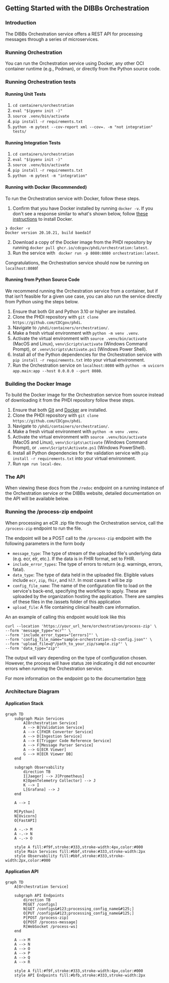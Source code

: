 ## Getting Started with the DIBBs Orchestration

### Introduction
The DIBBs Orchestration service offers a REST API for processing messages through a series of microservices.

### Running Orchestration

You can run the Orchestration service using Docker, any other OCI container runtime (e.g., Podman), or directly from the Python source code. 

### Running Orchestration tests
#### Running Unit Tests
1. `cd containers/orchestration`
2. `eval "$(pyenv init -)"`
3. `source .venv/bin/activate`
4. `pip install -r requirements.txt`
5. `python -m pytest --cov-report xml --cov=. -m "not integration" tests/`

#### Running Integration Tests
1. `cd containers/orchestration`
2. `eval "$(pyenv init -)"`
3. `source .venv/bin/activate`
4. `pip install -r requirements.txt`
5. `python -m pytest -m "integration"`

#### Running with Docker (Recommended)

To run the Orchestration service with Docker, follow these steps.
1. Confirm that you have Docker installed by running `docker -v`. If you don't see a response similar to what's shown below, follow [these instructions](https://docs.docker.com/get-docker/) to install Docker.
```
❯ docker -v
Docker version 20.10.21, build baeda1f
``` 
2. Download a copy of the Docker image from the PHDI repository by running `docker pull ghcr.io/cdcgov/phdi/orchestration:latest`.
3. Run the service with ` docker run -p 8080:8080 orchestration:latest`.

Congratulations, the Orchestration service should now be running on `localhost:8080`!

#### Running from Python Source Code

We recommend running the Orchestration service from a container, but if that isn’t feasible for a given use case, you can also run the service directly from Python using the steps below.

1. Ensure that both Git and Python 3.10 or higher are installed.
2. Clone the PHDI repository with `git clone https://github.com/CDCgov/phdi`.
3. Navigate to `/phdi/containers/orchestration/`.
4. Make a fresh virtual environment with `python -m venv .venv`.
5. Activate the virtual environment with `source .venv/bin/activate` (MacOS and Linux), `venv\Scripts\activate` (Windows Command Prompt), or `.venv\Scripts\Activate.ps1` (Windows Power Shell).
5. Install all of the Python dependencies for the Orchestration service with `pip install -r requirements.txt` into your virtual environment.
6. Run the Orchestration service on `localhost:8080` with `python -m uvicorn app.main:app --host 0.0.0.0 --port 8080`. 

### Building the Docker Image

To build the Docker image for the Orchestration service from source instead of downloading it from the PHDI repository follow these steps.
1. Ensure that both [Git](https://git-scm.com/book/en/v2/Getting-Started-Installing-Git) and [Docker](https://docs.docker.com/get-docker/) are installed.
2. Clone the PHDI repository with `git clone https://github.com/CDCgov/phdi`.
3. Navigate to `/phdi/containers/orchestration/`.
4. Make a fresh virtual environment with `python -m venv .venv`.
5. Activate the virtual environment with `source .venv/bin/activate` (MacOS and Linux), `venv\Scripts\activate` (Windows Command Prompt), or `.venv\Scripts\Activate.ps1` (Windows PowerShell).
6. Install all Python dependencies for the validation service with `pip install -r requirements.txt` into your virtual environment.
7. Run `npm run local-dev`.

### The API 

When viewing these docs from the `/redoc` endpoint on a running instance of the Orchestration service or the DIBBs website, detailed documentation on the API will be available below. 

### Running the /process-zip endpoint
When processing an eCR .zip file through the Orchestration service, call the `/process-zip` endpoint to run the file. 

The endpoint will be a POST call to the `/process-zip` endpoint with the following parameters in the form body

- `message_type`: The type of stream of the uploaded file's underlying data (e.g. ecr, elr, etc.). If the data is in FHIR format, set to FHIR.
- `include_error_types`: The type of errors to return (e.g. warnings, errors, fatal).
- `data_type`: The type of data held in the uploaded file. Eligible values include `ecr`, `zip`, `fhir`, and `hl7`. In most cases it will be zip
- `config_file_name`: The name of the configuration file to load on the service's back-end, specifying the workflow to apply. These are uploaded by the organization hosting the application. There are samples of these files in the /assets folder of this application
- `upload_file`: A file containing clinical health care information. 

An an example of calling this endpoint would look like this 

```
curl --location 'https://your_url_here/orchestration/process-zip' \
--form 'message_type="ecr"' \
--form 'include_error_types="[errors]"' \
--form 'config_file_name="sample-orchestration-s3-config.json"' \
--form 'upload_file=@"/path_to_your_zip/sample.zip"' \
--form 'data_type="zip"'
```

The output will vary depending on the type of configuration chosen. However, the process will have status `200` indicating it did not encounter errors when running the Orchestration service.

For more information on the endpoint go to the documentation [here](https://cdcgov.github.io/phdi/latest/containers/orchestration.html)

### Architecture Diagram

#### Application Stack

```mermaid
graph TD
    subgraph Main Services
        A[Orchestration Service]
        A --> B[Validation Service]
        A --> C[FHIR Converter Service]
        A --> D[Ingestion Service]
        A --> E[Trigger Code Reference Service]
        A --> F[Message Parser Service]
        A --> G[ECR Viewer]
        G --> H[ECR Viewer DB]
    end

    subgraph Observability
        direction TB
        I[Jaeger] --> J[Prometheus]
        K[OpenTelemetry Collector] --> J
        K --> I
        L[Grafana] --> J
    end

    A --> I

    M[Python]
    N[Uvicorn]
    O[FastAPI]

    A -.-> M
    A -.-> N
    A -.-> O

    style A fill:#f9f,stroke:#333,stroke-width:4px,color:#000
    style Main Services fill:#bbf,stroke:#333,stroke-width:2px
    style Observability fill:#bbf,stroke:#333,stroke-width:2px,color:#000
```

#### Application API
```mermaid
graph TD
    A[Orchestration Service]

    subgraph API Endpoints
        direction TB
        M[GET /configs]
        N[GET /configs&#123;processing_config_name&#125;]
        O[PUT /configs&#123;processing_config_name&#125;]
        P[POST /process-zip]
        Q[POST /process-message]
        R[WebSocket /process-ws]
    end

    A --> M
    A --> N
    A --> O
    A --> P
    A --> Q
    A --> R

    style A fill:#f9f,stroke:#333,stroke-width:4px,color:#000
    style API Endpoints fill:#bfb,stroke:#333,stroke-width:2px
```
